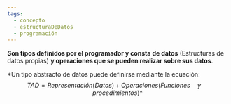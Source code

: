 ```yaml
---
tags:
  - concepto
  - estructuraDeDatos
  - programación
---
```

**Son tipos definidos por el programador y consta de datos** (Estructuras de datos propias) **y operaciones que se pueden realizar sobre sus datos**.

*Un tipo abstracto de datos puede definirse mediante la ecuación:
$$TAD = Representación ( Datos )  + Operaciones ( Funciones\hspace{1em} y \hspace{1em}procedimientos )*$$
